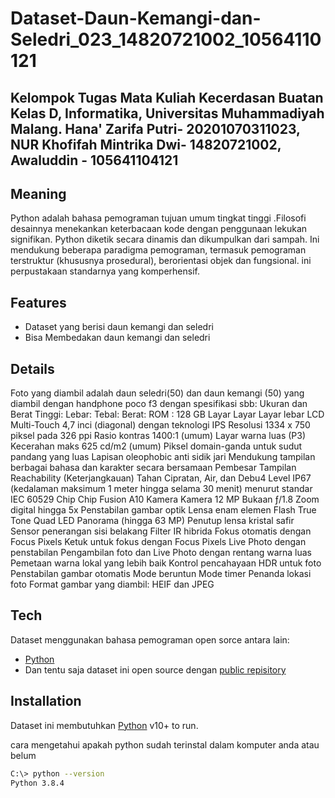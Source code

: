 # Dataset-Daun-Kemangi-dan-Seledri_023_14820721002_10564110121
## Kelompok Tugas Mata Kuliah Kecerdasan Buatan Kelas D, Informatika, Universitas Muhammadiyah Malang. Hana' Zarifa Putri- 20201070311023, NUR Khofifah Mintrika Dwi- 14820721002, Awaluddin - 105641104121

## Meaning
Python adalah bahasa pemograman tujuan umum tingkat tinggi .Filosofi desainnya menekankan keterbacaan kode dengan penggunaan lekukan signifikan. Python diketik secara dinamis dan dikumpulkan dari sampah. Ini mendukung beberapa paradigma pemograman, termasuk pemograman terstruktur (khususnya prosedural), berorientasi objek dan fungsional. ini perpustakaan standarnya yang komperhensif.

## Features

- Dataset  yang berisi daun kemangi dan seledri
- Bisa Membedakan daun kemangi dan seledri
 
## Details
Foto yang diambil adalah daun seledri(50) dan daun kemangi (50) yang diambil dengan
handphone poco f3 dengan spesifikasi sbb:
Ukuran dan Berat
Tinggi: 
Lebar: 
Tebal: 
Berat: 
ROM : 128 GB
Layar
Layar 
Layar lebar LCD
Multi-Touch 4,7 inci (diagonal) dengan teknologi IPS
Resolusi 1334 x 750 piksel pada 326 ppi
Rasio kontras 1400:1 (umum)
Layar warna luas (P3)
Kecerahan maks 625 cd/m2 (umum)
Piksel domain-ganda untuk sudut pandang yang luas
Lapisan oleophobic anti sidik jari
Mendukung tampilan berbagai bahasa dan karakter secara bersamaan
Pembesar Tampilan
Reachability (Keterjangkauan)
Tahan Cipratan, Air, dan Debu4
Level IP67 (kedalaman maksimum 1 meter hingga selama 30 menit) menurut standar IEC 60529
Chip
Chip Fusion A10
Kamera
Kamera 12 MP
Bukaan ƒ/1.8
Zoom digital hingga 5x
Penstabilan gambar optik
Lensa enam elemen
Flash True Tone Quad LED
Panorama (hingga 63 MP)
Penutup lensa kristal safir
Sensor penerangan sisi belakang
Filter IR hibrida
Fokus otomatis dengan Focus Pixels
Ketuk untuk fokus dengan Focus Pixels
Live Photo dengan penstabilan
Pengambilan foto dan Live Photo dengan rentang warna luas
Pemetaan warna lokal yang lebih baik
Kontrol pencahayaan
HDR untuk foto
Penstabilan gambar otomatis
Mode beruntun
Mode timer
Penanda lokasi foto
Format gambar yang diambil: HEIF dan JPEG

## Tech

Dataset menggunakan bahasa pemograman open sorce antara lain: 
- [Python](https://www.python.org/) 
- Dan tentu saja dataset ini open source dengan [public repisitory](https://github.com/hanazarifaputri/hanazarifaputri.git)

## Installation

Dataset ini membutuhkan [Python](https://www.python.org/downloads/) v10+ to run.

cara mengetahui apakah python sudah terinstal dalam komputer anda atau belum

```sh
C:\> python --version
Python 3.8.4
```


